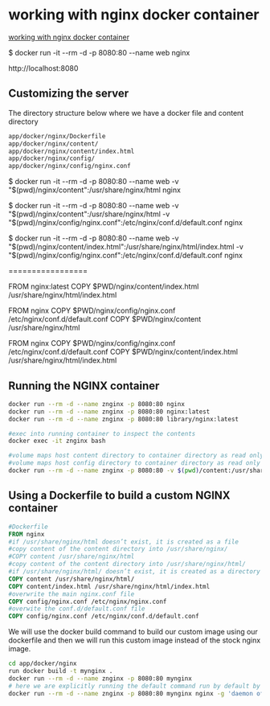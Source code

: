 # working with nginx docker container

[working with nginx docker container](https://aregsar.com/blog/2020/working-with-nginx-docker-container)

$ docker run -it --rm -d -p 8080:80 --name web nginx

http://localhost:8080

## Customizing the server

The directory structure below where we have a docker file and content directory

```bash
app/docker/nginx/Dockerfile
app/docker/nginx/content/
app/docker/nginx/content/index.html
app/docker/nginx/config/
app/docker/nginx/config/nginx.conf
```

$ docker run -it --rm -d -p 8080:80 --name web -v "$(pwd)/nginx/content":/usr/share/nginx/html nginx

$ docker run -it --rm -d -p 8080:80 --name web -v "$(pwd)/nginx/content":/usr/share/nginx/html -v "$(pwd)/nginx/config/nginx.conf":/etc/nginx/conf.d/default.conf nginx

$ docker run -it --rm -d -p 8080:80 --name web -v "$(pwd)/nginx/content/index.html":/usr/share/nginx/html/index.html -v "$(pwd)/nginx/config/nginx.conf":/etc/nginx/conf.d/default.conf nginx

=================

FROM nginx:latest
COPY $PWD/nginx/content/index.html /usr/share/nginx/html/index.html

FROM nginx
COPY $PWD/nginx/config/nginx.conf /etc/nginx/conf.d/default.conf
COPY $PWD/nginx/content /usr/share/nginx/html

FROM nginx
COPY $PWD/nginx/config/nginx.conf /etc/nginx/conf.d/default.conf
COPY $PWD/nginx/content/index.html /usr/share/nginx/html/index.html

## Running the NGINX container

```bash
docker run --rm -d --name znginx -p 8080:80 nginx
docker run --rm -d --name znginx -p 8080:80 nginx:latest
docker run --rm -d --name znginx -p 8080:80 library/nginx:latest

#exec into running container to inspect the contents
docker exec -it znginx bash

#volume maps host content directory to container directory as read only
#volume maps host config directory to container directory as read only
docker run --rm -d --name znginx -p 8080:80 -v $(pwd)/content:/usr/share/nginx/html/:ro -v $PWD/nginx.conf:/etc/nginx/nginx.conf:ro nginx
```

## Using a Dockerfile to build a custom NGINX container

```Dockerfile
#Dockerfile
FROM nginx
#if /usr/share/nginx/html doesn’t exist, it is created as a file
#copy content of the content directory into /usr/share/nginx/
#COPY content /usr/share/nginx/html
#copy content of the content directory into /usr/share/nginx/html/
#if /usr/share/nginx/html/ doesn’t exist, it is created as a directory
COPY content /usr/share/nginx/html/
COPY content/index.html /usr/share/nginx/html/index.html
#overwrite the main nginx.conf file
COPY config/nginx.conf /etc/nginx/nginx.conf
#overwite the conf.d/default.conf file
COPY config/nginx.conf /etc/nginx/conf.d/default.conf
```

We will use the docker build command to build our custom image using our dockerfile and then we will run this custom image instead of the stock nginx image.

```bash
cd app/docker/nginx
run docker build -t mynginx .
docker run --rm -d --name znginx -p 8080:80 mynginx
# here we are explicitly running the default command run by default by the base nginx image
docker run --rm -d --name znginx -p 8080:80 mynginx nginx -g 'daemon off;'
```
